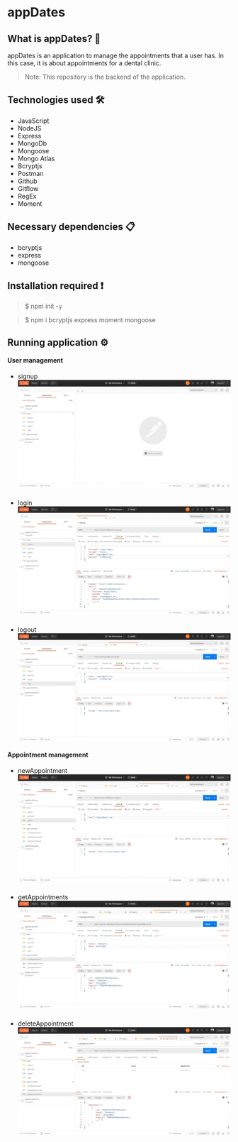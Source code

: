 # appDates
## What is appDates? 🤔
appDates is an application to manage the appointments that a user has. In this case, it is about appointments for a dental clinic.
> Note: This repository is the backend of the application.



## Technologies used 🛠️
- JavaScript
- NodeJS 
- Express
- MongoDb
- Mongoose
- Mongo Atlas
- Bcryptjs
- Postman
- Github
- Gitflow
- RegEx
- Moment

## Necessary dependencies 📋
- bcryptjs
- express
- mongoose

## Installation required ❗
> $ npm init -y

> $ npm i bcryptjs express moment mongoose

## Running application ⚙️
#### User management
- signup
![](img/readme/signup.gif)
###
- login
![](img/readme/logi.gif)
###
- logout
![](img/readme/logout.gif)

#### Appointment management
- newAppointment
![](img/readme/newAppointment.gif)
###
- getAppointments
![](img/readme/getAppointments.gif)
###
- deleteAppointment
![](img/readme/deleteAppointment.gif)